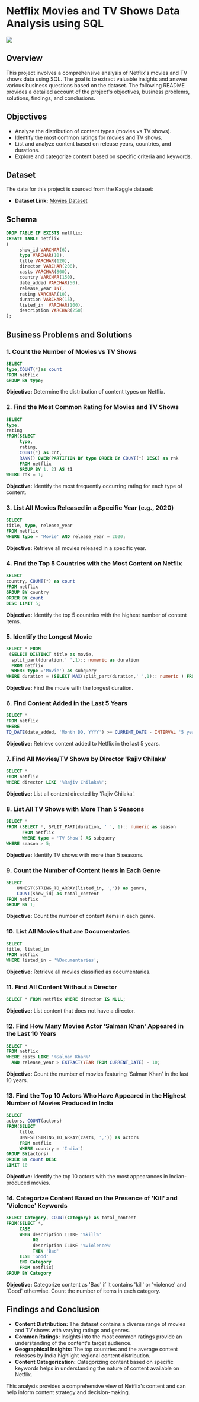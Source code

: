 # Netflix Movies and TV Shows Data Analysis using SQL

![](https://github.com/najirh/netflix_sql_project/blob/main/logo.png)

## Overview
This project involves a comprehensive analysis of Netflix's movies and TV shows data using SQL. The goal is to extract valuable insights and answer various business questions based on the dataset. The following README provides a detailed account of the project's objectives, business problems, solutions, findings, and conclusions.

## Objectives

- Analyze the distribution of content types (movies vs TV shows).
- Identify the most common ratings for movies and TV shows.
- List and analyze content based on release years, countries, and durations.
- Explore and categorize content based on specific criteria and keywords.

## Dataset

The data for this project is sourced from the Kaggle dataset:

- **Dataset Link:** [Movies Dataset](https://www.kaggle.com/datasets/shivamb/netflix-shows?resource=download)

## Schema

```sql
DROP TABLE IF EXISTS netflix;
CREATE TABLE netflix
(
	 show_id VARCHAR(6),	
	 type VARCHAR(10),
	 title VARCHAR(120),
	 director VARCHAR(208),
	 casts VARCHAR(800),
	 country VARCHAR(150),
	 date_added	VARCHAR(50),
	 release_year INT,
	 rating	VARCHAR(10),
	 duration VARCHAR(15),
	 listed_in	VARCHAR(100),
	 description VARCHAR(250)
);
```

## Business Problems and Solutions

### 1. Count the Number of Movies vs TV Shows

```sql
SELECT 
type,COUNT(*)as count 
FROM netflix 
GROUP BY type;
```

**Objective:** Determine the distribution of content types on Netflix.

### 2. Find the Most Common Rating for Movies and TV Shows

```sql
SELECT
type,
rating
FROM(SELECT 
     type, 
     rating,
     COUNT(*) as cnt,
     RANK() OVER(PARTITION BY type ORDER BY COUNT(*) DESC) as rnk
     FROM netflix
     GROUP BY 1, 2) AS t1
WHERE rnk = 1;
```

**Objective:** Identify the most frequently occurring rating for each type of content.

### 3. List All Movies Released in a Specific Year (e.g., 2020)

```sql
SELECT 
title, type, release_year 
FROM netflix 
WHERE type = 'Movie' AND release_year = 2020;
```

**Objective:** Retrieve all movies released in a specific year.

### 4. Find the Top 5 Countries with the Most Content on Netflix

```sql
SELECT 
country, COUNT(*) as count 
FROM netflix 
GROUP BY country 
ORDER BY count 
DESC LIMIT 5;
```

**Objective:** Identify the top 5 countries with the highest number of content items.

### 5. Identify the Longest Movie

```sql
SELECT * FROM 
 (SELECT DISTINCT title as movie,
  split_part(duration,' ',1):: numeric as duration 
  FROM netflix
  WHERE type ='Movie') as subquery
WHERE duration = (SELECT MAX(split_part(duration,' ',1):: numeric ) FROM netflix)
```

**Objective:** Find the movie with the longest duration.

### 6. Find Content Added in the Last 5 Years

```sql
SELECT *
FROM netflix
WHERE 
TO_DATE(date_added, 'Month DD, YYYY') >= CURRENT_DATE - INTERVAL '5 years'
```

**Objective:** Retrieve content added to Netflix in the last 5 years.

### 7. Find All Movies/TV Shows by Director 'Rajiv Chilaka'

```sql
SELECT * 
FROM netflix 
WHERE director LIKE '%Rajiv Chilaka%';
```

**Objective:** List all content directed by 'Rajiv Chilaka'.

### 8. List All TV Shows with More Than 5 Seasons

```sql
SELECT * 
FROM (SELECT *, SPLIT_PART(duration, ' ', 1):: numeric as season 
	  FROM netflix 
	  WHERE type = 'TV Show') AS subquery
WHERE season > 5;
```

**Objective:** Identify TV shows with more than 5 seasons.

### 9. Count the Number of Content Items in Each Genre

```sql
SELECT
	UNNEST(STRING_TO_ARRAY(listed_in, ',')) as genre,
	COUNT(show_id) as total_content
FROM netflix
GROUP BY 1;
```

**Objective:** Count the number of content items in each genre.

### 10. List All Movies that are Documentaries

```sql
SELECT
title, listed_in 
FROM netflix
WHERE listed_in = '%Documentaries';
```

**Objective:** Retrieve all movies classified as documentaries.

### 11. Find All Content Without a Director

```sql
SELECT * FROM netflix WHERE director IS NULL;
```

**Objective:** List content that does not have a director.

### 12. Find How Many Movies Actor 'Salman Khan' Appeared in the Last 10 Years

```sql
SELECT * 
FROM netflix
WHERE casts LIKE '%Salman Khan%'
  AND release_year > EXTRACT(YEAR FROM CURRENT_DATE) - 10;
```

**Objective:** Count the number of movies featuring 'Salman Khan' in the last 10 years.

### 13. Find the Top 10 Actors Who Have Appeared in the Highest Number of Movies Produced in India

```sql
SELECT 
actors, COUNT(actors)
FROM(SELECT
	 title,
	 UNNEST(STRING_TO_ARRAY(casts, ',')) as actors
	 FROM netflix
	 WHERE country = 'India')
GROUP BY(actors)
ORDER BY count DESC
LIMIT 10
```

**Objective:** Identify the top 10 actors with the most appearances in Indian-produced movies.

### 14. Categorize Content Based on the Presence of 'Kill' and 'Violence' Keywords

```sql
SELECT Category, COUNT(Category) as total_content
FROM(SELECT *,
	 CASE
	 WHEN description ILIKE '%kill%'
	 	  OR
	 	  description ILIKE '%violence%'
	 	  THEN 'Bad'
	 ELSE 'Good'
	 END Category
	 FROM netflix)
GROUP BY Category
```

**Objective:** Categorize content as 'Bad' if it contains 'kill' or 'violence' and 'Good' otherwise. Count the number of items in each category.

## Findings and Conclusion

- **Content Distribution:** The dataset contains a diverse range of movies and TV shows with varying ratings and genres.
- **Common Ratings:** Insights into the most common ratings provide an understanding of the content's target audience.
- **Geographical Insights:** The top countries and the average content releases by India highlight regional content distribution.
- **Content Categorization:** Categorizing content based on specific keywords helps in understanding the nature of content available on Netflix.

This analysis provides a comprehensive view of Netflix's content and can help inform content strategy and decision-making.
